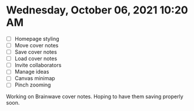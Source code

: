 # Wednesday, October 06, 2021 10:20 AM
- [ ] Homepage styling
- [ ] Move cover notes
- [ ] Save cover notes
- [ ] Load cover notes
- [ ] Invite collaborators
- [ ] Manage ideas
- [ ] Canvas minimap
- [ ] Pinch zooming

Working on Brainwave cover notes. Hoping to have them saving properly soon.
